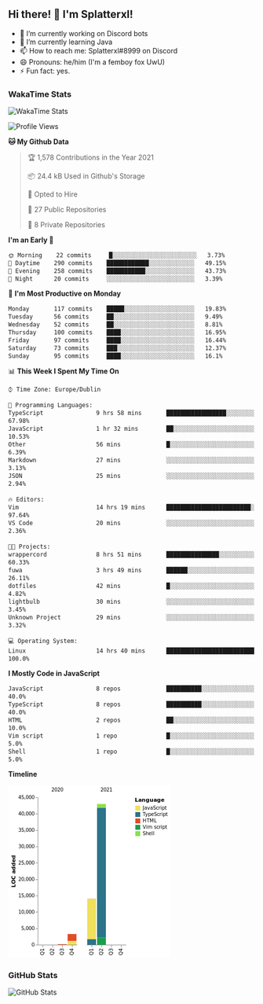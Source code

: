 ## Hi there! 👋 I'm Splatterxl!

- 🔭 I’m currently working on Discord bots
- 🌱 I’m currently learning Java
- 📫 How to reach me: Splatterxl#8999 on Discord
- 😄 Pronouns: he/him (I'm a femboy fox UwU)
- ⚡ Fun fact: yes.

### WakaTime Stats
![WakaTime Stats](https://wakatime.com/share/@Splatterxl/3171b454-6d7f-4cf9-91d7-768613f3b8c2.svg)
<!--START_SECTION:waka-->
![Profile Views](http://img.shields.io/badge/Profile%20Views-28-blue)

**🐱 My Github Data** 

> 🏆 1,578 Contributions in the Year 2021
 > 
> 📦 24.4 kB Used in Github's Storage 
 > 
> 💼 Opted to Hire
 > 
> 📜 27 Public Repositories 
 > 
> 🔑 8 Private Repositories  
 > 
**I'm an Early 🐤** 

```text
🌞 Morning    22 commits     █░░░░░░░░░░░░░░░░░░░░░░░░   3.73% 
🌆 Daytime    290 commits    ████████████░░░░░░░░░░░░░   49.15% 
🌃 Evening    258 commits    ███████████░░░░░░░░░░░░░░   43.73% 
🌙 Night      20 commits     ░░░░░░░░░░░░░░░░░░░░░░░░░   3.39%

```
📅 **I'm Most Productive on Monday** 

```text
Monday       117 commits    █████░░░░░░░░░░░░░░░░░░░░   19.83% 
Tuesday      56 commits     ██░░░░░░░░░░░░░░░░░░░░░░░   9.49% 
Wednesday    52 commits     ██░░░░░░░░░░░░░░░░░░░░░░░   8.81% 
Thursday     100 commits    ████░░░░░░░░░░░░░░░░░░░░░   16.95% 
Friday       97 commits     ████░░░░░░░░░░░░░░░░░░░░░   16.44% 
Saturday     73 commits     ███░░░░░░░░░░░░░░░░░░░░░░   12.37% 
Sunday       95 commits     ████░░░░░░░░░░░░░░░░░░░░░   16.1%

```


📊 **This Week I Spent My Time On** 

```text
⌚︎ Time Zone: Europe/Dublin

💬 Programming Languages: 
TypeScript               9 hrs 58 mins       █████████████████░░░░░░░░   67.98% 
JavaScript               1 hr 32 mins        ██░░░░░░░░░░░░░░░░░░░░░░░   10.53% 
Other                    56 mins             █░░░░░░░░░░░░░░░░░░░░░░░░   6.39% 
Markdown                 27 mins             ░░░░░░░░░░░░░░░░░░░░░░░░░   3.13% 
JSON                     25 mins             ░░░░░░░░░░░░░░░░░░░░░░░░░   2.94%

🔥 Editors: 
Vim                      14 hrs 19 mins      ████████████████████████░   97.64% 
VS Code                  20 mins             ░░░░░░░░░░░░░░░░░░░░░░░░░   2.36%

🐱‍💻 Projects: 
wrappercord              8 hrs 51 mins       ███████████████░░░░░░░░░░   60.33% 
fuwa                     3 hrs 49 mins       ██████░░░░░░░░░░░░░░░░░░░   26.11% 
dotfiles                 42 mins             █░░░░░░░░░░░░░░░░░░░░░░░░   4.82% 
lightbulb                30 mins             ░░░░░░░░░░░░░░░░░░░░░░░░░   3.45% 
Unknown Project          29 mins             ░░░░░░░░░░░░░░░░░░░░░░░░░   3.32%

💻 Operating System: 
Linux                    14 hrs 40 mins      █████████████████████████   100.0%

```

**I Mostly Code in JavaScript** 

```text
JavaScript               8 repos             ██████████░░░░░░░░░░░░░░░   40.0% 
TypeScript               8 repos             ██████████░░░░░░░░░░░░░░░   40.0% 
HTML                     2 repos             ██░░░░░░░░░░░░░░░░░░░░░░░   10.0% 
Vim script               1 repo              █░░░░░░░░░░░░░░░░░░░░░░░░   5.0% 
Shell                    1 repo              █░░░░░░░░░░░░░░░░░░░░░░░░   5.0%

```


**Timeline**

![Chart not found](https://raw.githubusercontent.com/nearlySplat/nearlySplat/master/charts/bar_graph.png) 


<!--END_SECTION:waka-->


### GitHub Stats
![GitHub Stats](https://github-readme-stats.vercel.app/api?username=nearlySplat&count_private=true&show_icons=true&theme=dark)
